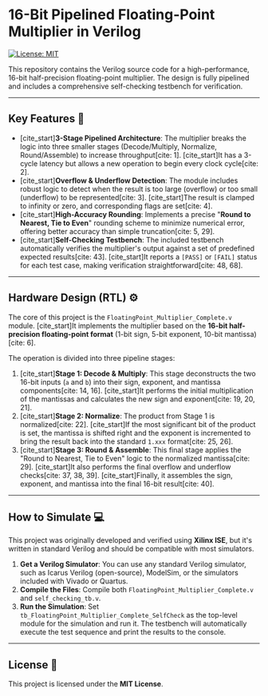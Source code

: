 # 16-Bit Pipelined Floating-Point Multiplier in Verilog

[![License: MIT](https://img.shields.io/badge/License-MIT-yellow.svg)](https://opensource.org/licenses/MIT)

This repository contains the Verilog source code for a high-performance, 16-bit half-precision floating-point multiplier. The design is fully pipelined and includes a comprehensive self-checking testbench for verification.

***

## Key Features 🎯

* [cite_start]**3-Stage Pipelined Architecture**: The multiplier breaks the logic into three smaller stages (Decode/Multiply, Normalize, Round/Assemble) to increase throughput[cite: 1]. [cite_start]It has a 3-cycle latency but allows a new operation to begin every clock cycle[cite: 2].
* [cite_start]**Overflow & Underflow Detection**: The module includes robust logic to detect when the result is too large (overflow) or too small (underflow) to be represented[cite: 3]. [cite_start]The result is clamped to infinity or zero, and corresponding flags are set[cite: 4].
* [cite_start]**High-Accuracy Rounding**: Implements a precise "**Round to Nearest, Tie to Even**" rounding scheme to minimize numerical error, offering better accuracy than simple truncation[cite: 5, 29].
* [cite_start]**Self-Checking Testbench**: The included testbench automatically verifies the multiplier's output against a set of predefined expected results[cite: 43]. [cite_start]It reports a `[PASS]` or `[FAIL]` status for each test case, making verification straightforward[cite: 48, 68].

***

## Hardware Design (RTL) ⚙️

The core of this project is the `FloatingPoint_Multiplier_Complete.v` module. [cite_start]It implements the multiplier based on the **16-bit half-precision floating-point format** (1-bit sign, 5-bit exponent, 10-bit mantissa)[cite: 6].

The operation is divided into three pipeline stages:

1.  [cite_start]**Stage 1: Decode & Multiply**: This stage deconstructs the two 16-bit inputs (`a` and `b`) into their sign, exponent, and mantissa components[cite: 14, 16]. [cite_start]It performs the initial multiplication of the mantissas and calculates the new sign and exponent[cite: 19, 20, 21].
2.  [cite_start]**Stage 2: Normalize**: The product from Stage 1 is normalized[cite: 22]. [cite_start]If the most significant bit of the product is set, the mantissa is shifted right and the exponent is incremented to bring the result back into the standard `1.xxx` format[cite: 25, 26].
3.  [cite_start]**Stage 3: Round & Assemble**: This final stage applies the "Round to Nearest, Tie to Even" logic to the normalized mantissa[cite: 29]. [cite_start]It also performs the final overflow and underflow checks[cite: 37, 38, 39]. [cite_start]Finally, it assembles the sign, exponent, and mantissa into the final 16-bit result[cite: 40].

***

## How to Simulate 💻

This project was originally developed and verified using **Xilinx ISE**, but it's written in standard Verilog and should be compatible with most simulators.

1.  **Get a Verilog Simulator**: You can use any standard Verilog simulator, such as Icarus Verilog (open-source), ModelSim, or the simulators included with Vivado or Quartus.
2.  **Compile the Files**: Compile both `FloatingPoint_Multiplier_Complete.v` and `self_checking_tb.v`.
3.  **Run the Simulation**: Set `tb_FloatingPoint_Multiplier_Complete_SelfCheck` as the top-level module for the simulation and run it. The testbench will automatically execute the test sequence and print the results to the console.

***

## License 📜

This project is licensed under the **MIT License**.
